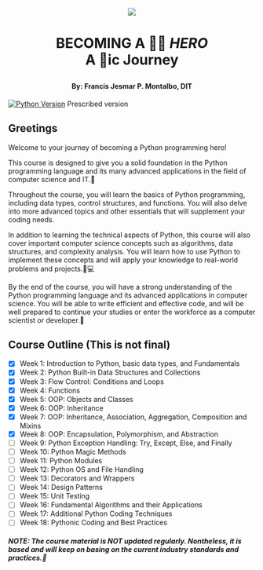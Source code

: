 
<p align="center">
  <img src="https://user-images.githubusercontent.com/65653238/212522749-e67eeb54-c942-4e35-a768-8374e61a5237.png"/>
<h1 align="center">BECOMING A 👨‍💻 <b><i>HERO</i></b>
<br>A 🐍ic Journey </br></p>

<h4 align="center">By: Francis Jesmar P. Montalbo, DIT</h4>

[![Python Version](https://img.shields.io/badge/python-3.8%2B-blue.svg)](https://www.python.org/downloads/release/python-380/) Prescribed version

## Greetings

<p>Welcome to your journey of becoming a Python programming hero!</p> 
<p>This course is designed to give you a solid foundation in the Python programming language and its many advanced applications in the field of computer science and IT.🚀</p>

<p>Throughout the course, you will learn the basics of Python programming, including data types, control structures, and functions. You will also delve into more advanced topics and other essentials that will supplement your coding needs.</p>

<p>In addition to learning the technical aspects of Python, this course will also cover important computer science concepts such as algorithms, data structures, and complexity analysis. You will learn how to use Python to implement these concepts and will apply your knowledge to real-world problems and projects.🤔💻</p>

<p>By the end of the course, you will have a strong understanding of the Python programming language and its advanced applications in computer science. You will be able to write efficient and effective code, and will be well prepared to continue your studies or enter the workforce as a computer scientist or developer.💼</p>

## Course Outline (This is not final)
- [x] Week 1: Introduction to Python, basic data types, and Fundamentals
- [x] Week 2: Python Built-in Data Structures and Collections
- [x] Week 3: Flow Control: Conditions and Loops
- [x] Week 4: Functions
- [x] Week 5: OOP: Objects and Classes
- [x] Week 6: OOP: Inheritance
- [x] Week 7: OOP: Inheritance, Association, Aggregation, Composition and Mixins
- [x] Week 8: OOP: Encapsulation, Polymorphism, and Abstraction
- [ ] Week 9: Python Exception Handling: Try, Except, Else, and Finally 
- [ ] Week 10: Python Magic Methods
- [ ] Week 11: Python Modules
- [ ] Week 12: Python OS and File Handling
- [ ] Week 13: Decorators and Wrappers
- [ ] Week 14: Design Patterns
- [ ] Week 15: Unit Testing
- [ ] Week 16: Fundamental Algorithms and their Applications
- [ ] Week 17: Additional Python Coding Techniques
- [ ] Week 18: Pythonic Coding and Best Practices

##### NOTE: The course material is NOT updated regularly. Nontheless, it is based and will keep on basing on the current industry standards and practices.🚀
